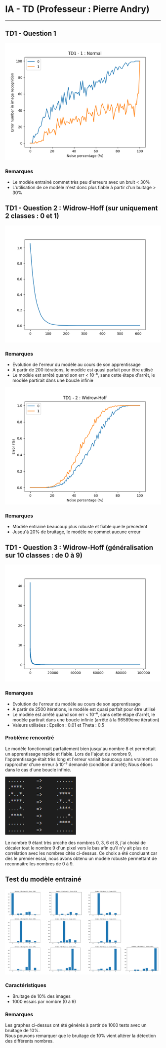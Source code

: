 # IA - TD (Professeur : Pierre Andry)

---

## TD1 - Question 1

<img src="./Part-1/generatedPlots/test.png"/>

### Remarques

- Le modèle entrainé commet très peu d'erreurs avec un bruit < 30%
- L'utilisation de ce modèle n'est donc plus fiable à partir d'un buitage > 30%

## TD1 - Question 2 : Widrow-Hoff (sur uniquement 2 classes : 0 et 1)

<img src="./Part-2-Widrow-Hoff/generatedPlots/LearningCurve.png"/>

### Remarques

- Evolution de l'erreur du modèle au cours de son apprentissage
- A partir de 200 itérations, le modèle est quasi parfait pour être utilisé
- Le modèle est arrêté quand son err < 10⁻⁶, sans cette étape d'arrêt, le modèle partirait dans une boucle infinie

<img src="./Part-2-Widrow-Hoff/generatedPlots/Widrow-Hoff.png"/>

### Remarques

- Modèle entrainé beaucoup plus robuste et fiable que le précédent
- Jusqu'à 20% de bruitage, le modèle ne commet aucune erreur

## TD1 - Question 3 : Widrow-Hoff (généralisation sur 10 classes : de 0 à 9)

<img src="./Part-3-Widrow-Hoff-10nb/generatedPlots/data_readme/learningCurve.png"/>

### Remarques

- Evolution de l'erreur du modèle au cours de son apprentissage
- A partir de 2500 itérations, le modèle est quasi parfait pour être utilisé
- Le modèle est arrêté quand son err < 10⁻⁶, sans cette étape d'arrêt, le modèle partirait dans une boucle infinie (arrêté à la 96589ème itération)
- Valeurs utilisées : Epsilon : 0.01 et Theta : 0.5

### Problème rencontré

Le modèle fonctionnait parfaitement bien jusqu'au nombre 8 et permettait un apprentissage rapide et fiable.
Lors de l'ajout du nombre 9, l'apprentissage était très long et l'erreur variait beaucoup sans vraiment se rapprocher d'une erreur à 10⁻⁶ demandé (condition d'arrêt); Nous étions dans le cas d'une boucle infinie.

<img src="./Part-3-Widrow-Hoff-10nb/generatedPlots/data_readme/9_changement.png"/>

Le nombre 9 étant très proche des nombres 0, 3, 6 et 8, j'ai choisi de décaler tout le nombre 9 d'un pixel vers le bas afin qu'il n'y ait plus de corrélation avec les nombres cités ci-dessus.
Ce choix a été concluant car dès le premier essai, nous avons obtenu un modèle robuste permettant de reconnaitre les nombres de 0 à 9.

## Test du modèle entrainé

<img src="./Part-3-Widrow-Hoff-10nb/generatedPlots/data_readme/testModel_1000.png"/>

### Caractéristiques

- Bruitage de 10% des images
- 1000 essais par nombre (0 à 9)

### Remarques

Les graphes ci-dessus ont été générés à partir de 1000 tests avec un bruitage de 10%. <br>
Nous pouvons remarquer que le bruitage de 10% vient altérer la détection des différents nombres.<br>

<!-- ### Les valeurs des 10 ouptuts du modèle après entrainement

<img src="./Part-3-Widrow-Hoff-10nb/generatedPlots/data_readme/9nb_gathered.png"/>

### Remarques

- Voici le modèle après entrainement pour chaque nombre
- Une tendance très nuancé se dégage pour chaque nombre
- Nous pouvons remarquer quel le N°9 est en ambiguité avec le n°6
- Ce modèle ne fait que peu de fautes et semble bien robuste pour la reconnaissance des nombres de 0 à 9 -->
